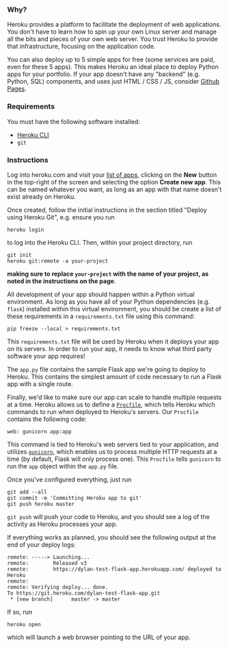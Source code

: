 ### Why?

Heroku provides a platform to facilitate the deployment of web applications. You don't have to learn how to spin up your own Linux server and manage all the bits and pieces of your own web server. You trust Heroku to provide that infrastructure, focusing on the application code.

You can also deploy up to 5 simple apps for free (some services are paid, even for these 5 apps). This makes Heroku an ideal place to deploy Python apps for your portfolio. If your app doesn't have any "backend" (e.g. Python, SQL) components, and uses just HTML / CSS / JS, consider [Github Pages](https://pages.github.com/).

### Requirements

You must have the following software installed:

* [Heroku CLI](https://devcenter.heroku.com/articles/heroku-cli)
* `git`

### Instructions

Log into heroku.com and visit your [list of apps](https://dashboard.heroku.com/apps), clicking on the **New** button in the top-right of the screen and selecting the option **Create new app**. This can be named whatever you want, as long as an app with that name doesn't exist already on Heroku.

Once created, follow the initial instructions in the section titled "Deploy using Heroku Git", e.g. ensure you run

    heroku login

to log into the Heroku CLI. Then, within your project directory, run

    git init
    heroku git:remote -a your-project

**making sure to replace `your-project` with the name of your project, as noted in the instructions on the page**.

All development of your app should happen within a Python virtual environment. As long as you have all of your Python dependencies (e.g. `flask`) installed within this virtual environment, you should be create a list of these requirements in a `requirements.txt` file using this command:

    pip freeze --local > requirements.txt

This `requirements.txt` file will be used by Heroku when it deploys your app on its servers. In order to run your app, it needs to know what third party software your app requires!

The `app.py` file contains the sample Flask app we're going to deploy to Heroku. This contains the simplest amount of code necessary to run a Flask app with a single route.

Finally, we'd like to make sure our app can scale to handle multiple requests at a time. Heroku allows us to define a [`Procfile`](https://devcenter.heroku.com/articles/python-gunicorn), which tells Heroku which commands to run when deployed to Heroku's servers. Our `Procfile` contains the following code:

    web: gunicorn app:app

This command is tied to Heroku's web servers tied to your application, and utilizes [`gunicorn`](https://devcenter.heroku.com/articles/python-gunicorn), which enables us to process multiple HTTP requests at a time (by default, Flask will only process one). This `Procfile` tells `gunicorn` to run the `app` object within the `app.py` file.

Once you've configured everything, just run 

    git add --all
    git commit -m 'Committing Heroku app to git'
    git push heroku master

`git push` will push your code to Heroku, and you should see a log of the activity as Heroku processes your app.

If everything works as planned, you should see the following output at the end of your deploy logs:

    remote: -----> Launching...
    remote:        Released v3
    remote:        https://dylan-test-flask-app.herokuapp.com/ deployed to Heroku
    remote:
    remote: Verifying deploy... done.
    To https://git.heroku.com/dylan-test-flask-app.git
     * [new branch]      master -> master

If so, run

    heroku open

which will launch a web browser pointing to the URL of your app.
